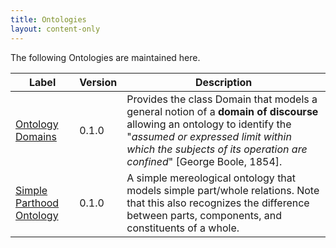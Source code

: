 ```yaml
---
title: Ontologies
layout: content-only
---
```


The following Ontologies are maintained here.

| Label                                | Version | Description                                                                                                                                                                                                                           |
|--------------------------------------|---------|---------------------------------------------------------------------------------------------------------------------------------------------------------------------------------------------------------------------------------------|
| [Ontology Domains](2022/domains.ttl) | 0.1.0 | Provides the class Domain that models a general notion of a **domain of discourse** allowing an ontology to identify the "*assumed or expressed limit within which the subjects of its operation are confined*" [George Boole, 1854]. |
| [Simple Parthood Ontology](2022/parthood.ttl) | 0.1.0 | A simple mereological ontology that models simple part/whole relations. Note that this also recognizes the difference between parts, components, and constituents of a whole. |
